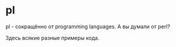 # pl

pl - сокращённо от programming languages. А вы думали от perl?

Здесь всякие разные примеры кода.
